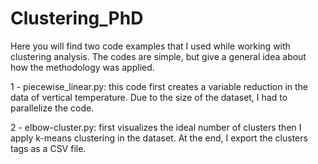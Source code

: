 # Clustering_PhD

Here you will find two code examples that I used while working with clustering analysis. The codes are simple, but give a general idea about how the methodology was applied. 

1 - piecewise_linear.py: this code first creates a variable reduction in the data of vertical temperature. Due to the size of the dataset, I had to parallelize the code.

2 - elbow-cluster.py: first visualizes the ideal number of clusters then I apply k-means clustering in the dataset. At the end, I export the clusters tags as a CSV file. 
    
